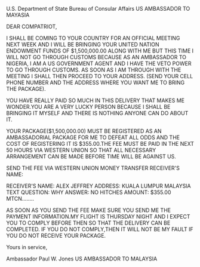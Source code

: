U.S. Department of State
Bureau of Consular Affairs
US AMBASSADOR TO MAYASIA

DEAR COMPATRIOT,

I SHALL BE COMING TO YOUR COUNTRY FOR AN OFFICIAL MEETING NEXT WEEK AND I WILL
BE BRINGING YOUR UNITED NATION ENDOWMENT FUNDS OF $1,500,000.00 ALONG WITH ME
BUT THIS TIME I WILL NOT GO THROUGH CUSTOMS BECAUSE AS AN AMBASSADOR TO
NIGERIA, I AM A US GOVERNMENT AGENT AND I HAVE THE VETO POWER TO GO THROUGH
CUSTOMS. AS SOON AS I AM THROUGH WITH THE MEETING I SHALL THEN PROCEED TO YOUR
ADDRESS. (SEND YOUR CELL PHONE NUMBER AND THE ADDRESS WHERE YOU WANT ME TO
BRING THE PACKAGE).

YOU HAVE REALLY PAID SO MUCH IN THIS DELIVERY THAT MAKES ME WONDER.YOU ARE A
VERY LUCKY PERSON BECAUSE I SHALL BE BRINGING IT MYSELF AND THERE IS NOTHING
ANYONE CAN DO ABOUT IT.

YOUR PACKAGE($1,500,000.00) MUST BE REGISTERED AS AN AMBASSADORIAL PACKAGE FOR
ME TO DEFEAT ALL ODDS AND THE COST OF REGISTERING IT IS $355.00.THE FEE MUST BE
PAID IN THE NEXT 50 HOURS VIA WESTERN UNION SO THAT ALL NECESSARY ARRANGEMENT
CAN BE MADE BEFORE TIME WILL BE AGAINST US.

SEND THE FEE VIA WESTERN UNION MONEY TRANSFER RECEIVER'S NAME:

RECEIVER'S NAME: ALEX JEFFREY
ADDRESS: KUALA LUMPUR MALAYSIA
TEXT QUESTION: WHY
ANSWER: NO HITCHES
AMOUNT: $355.00
MTCN........

AS SOON AS YOU SEND THE FEE MAKE SURE YOU SEND ME THE PAYMENT INFORMATION.MY
FLIGHT IS THURSDAY NIGHT AND I EXPECT YOU TO COMPLY BEFORE THEN SO THAT THE
DELIVERY CAN BE COMPLETED. IF YOU DO NOT COMPLY,THEN IT WILL NOT BE MY FAULT IF
YOU DO NOT RECEIVE YOUR PACKAGE.

Yours in service,

Ambassador Paul W. Jones
US AMBASSADOR TO MALAYSIA
